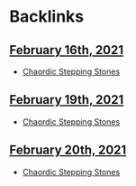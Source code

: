 
# Backlinks
## [February 16th, 2021](<February 16th, 2021.md>)
- [Chaordic Stepping Stones](<Chaordic Stepping Stones.md>)

## [February 19th, 2021](<February 19th, 2021.md>)
- [Chaordic Stepping Stones](<Chaordic Stepping Stones.md>)

## [February 20th, 2021](<February 20th, 2021.md>)
- [Chaordic Stepping Stones](<Chaordic Stepping Stones.md>)

